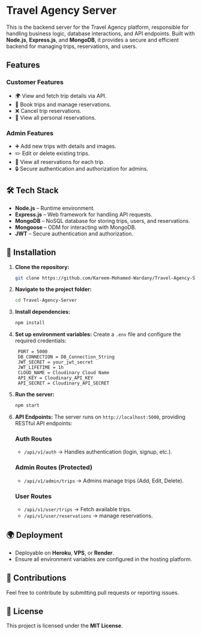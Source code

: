 # Travel Agency Server

This is the backend server for the Travel Agency platform, responsible for handling business logic, database interactions, and API endpoints. Built with **Node.js**, **Express.js**, and **MongoDB**, it provides a secure and efficient backend for managing trips, reservations, and users.

## Features

### Customer Features

- 🌍 View and fetch trip details via API.
- 🎫 Book trips and manage reservations.
- ❌ Cancel trip reservations.
- 📄 View all personal reservations.

### Admin Features

- ➕ Add new trips with details and images.
- ✏️ Edit or delete existing trips.
- 📅 View all reservations for each trip.
- 🔒 Secure authentication and authorization for admins.

## 🛠 Tech Stack

- **Node.js** – Runtime environment.
- **Express.js** – Web framework for handling API requests.
- **MongoDB** – NoSQL database for storing trips, users, and reservations.
- **Mongoose** – ODM for interacting with MongoDB.
- **JWT** – Secure authentication and authorization.

## 🚀 Installation

1. **Clone the repository:**

   ```sh
   git clone https://github.com/Kareem-Mohamed-Wardany/Travel-Agency-Server.git
   ```

2. **Navigate to the project folder:**

   ```sh
   cd Travel-Agency-Server
   ```

3. **Install dependencies:**

   ```sh
   npm install
   ```

4. **Set up environment variables:**
   Create a `.env` file and configure the required credentials:

   ```env
    PORT = 5000
    DB_CONNECTION = DB_Connection_String
    JWT_SECRET = your_jwt_secret
    JWT_LIFETIME = 1h
    CLOUD_NAME = Cloudinary Cloud Name
    API_KEY = Cloudinary_API_KEY
    API_SECRET = Cloudinary_API_SECRET
   ```

5. **Run the server:**

   ```sh
   npm start
   ```

6. **API Endpoints:**
   The server runs on `http://localhost:5000`, providing RESTful API endpoints:

   ### **Auth Routes**

   - `/api/v1/auth` → Handles authentication (login, signup, etc.).

   ### **Admin Routes** (Protected)

   - `/api/v1/admin/trips` → Admins manage trips (Add, Edit, Delete).

   ### **User Routes**

   - `/api/v1/user/trips` → Fetch available trips.
   - `/api/v1/user/reservations` → manage reservations.

## 🌍 Deployment

- Deployable on **Heroku**, **VPS**, or **Render**.
- Ensure all environment variables are configured in the hosting platform.

## 🤝 Contributions

Feel free to contribute by submitting pull requests or reporting issues.

## 📜 License

This project is licensed under the **MIT License**.
